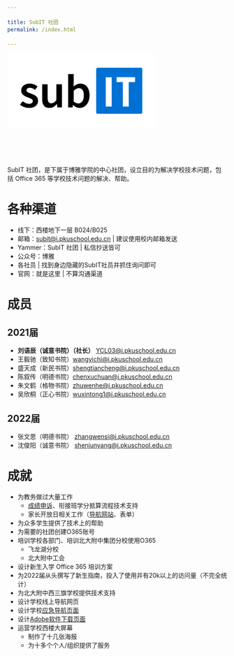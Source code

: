 ```yaml
---

title: SubIT 社团
permalink: /index.html

---
```


<script>console.log("这是一串神秘的字符：0xfe23432");</script>

<p  style="height: 210px"><img src="./SubIT-Normal@512.png" height="170"></p>
<!--
<p style="font-size: 30px;margin-bottom: 0.25em;margin-top: -0.4em;padding-left: 120px;font-weight: bold;color: black;" id="subit">SubIT 社团</p> -->

<p><img src="https://img.shields.io/badge/%E6%88%90%E7%AB%8B%E4%BA%8E-2018.12-blue.svg" alt="">
<!--<img src="https://img.shields.io/badge/Output_Status-%E5%92%95%E5%92%95%E5%92%95-red.svg" alt="">-->
<img src="https://img.shields.io/badge/%E6%80%BB%E4%BA%BA%E6%95%B0-8-green.svg" alt=""></p>

SubIT 社团，是下属于博雅学院的中心社团，设立目的为解决学校技术问题，包括 Office 365 等学校技术问题的解决、帮助。

# 各种渠道
- 线下：西楼地下一层 B024/B025
- 邮箱：<subit@i.pkuschool.edu.cn> \| 建议使用校内邮箱发送
- Yammer：SubIT 社团 \| 私信抄送皆可
- 公众号：博雅
- 各社员 \| 找到身边隐藏的SubIT社员并抓住询问即可
- 官网：就是这里 \| 不算沟通渠道


# 成员

## 2021届
- **刘语辰（诚意书院）（社长）** <YCL03@i.pkuschool.edu.cn>
- 王毅驰（致知书院）<wangyichi@i.pkuschool.edu.cn>
- 盛天成（新民书院）<shengtiancheng@i.pkuschool.edu.cn>
- 陈叙传（明德书院）<chenxuchuan@i.pkuschool.edu.cn>
- 朱文鹤（格物书院）<zhuwenhe@i.pkuschool.edu.cn>
- 吴欣桐（正心书院）<wuxintong1@i.pkuschool.edu.cn>

## 2022届
- 张文思（明德书院） <zhangwensi@i.pkuschool.edu.cn>
- 沈俊阳（诚意书院） <shenjunyang@i.pkuschool.edu.cn>

# 成就

- 为教务做过大量工作
  - [成绩申诉](https://mp.weixin.qq.com/s/EeCa3_i17T6fEsC_F6HaxA)、衔接班学分抵算流程技术支持
  - 家长开放日相关工作（[导航网站](https://pkuschool.github.io/ptm)、表单）
- 为众多学生提供了技术上的帮助
- 为需要的社团创建O365账号
- 培训学校各部门、培训北大附中集团分校使用O365
  - 飞龙湖分校
  - 北大附中工会
- 设计新生入学 Office 365 培训方案
- 为2022届从头撰写了新生指南，投入了使用并有20k以上的访问量（不完全统计）
- 为北大附中西三旗学校提供技术支持
- 设计学校线上导航网页
- 设计学校[应急导航页面](https://pkuschool.github.io/links/)
- 设计[Adobe软件下载页面](https://pkuschool.github.io/adobedl)
- 运营学校西楼大屏幕
    - 制作了十几张海报
    - 为十多个个人/组织提供了服务

